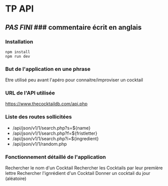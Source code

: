 # TP API
## __***PAS FINI***__ ### commentaire écrit en anglais
### Installation

```
npm install
npm run dev
```

### But de l'application en une phrase

Etre utilisé peu avant l'apéro pour connaitre/improviser un cocktail

### URL de l'API utilisée

https://www.thecocktaildb.com/api.php

### Liste des routes sollicitées

* /api/json/v1/1/search.php?s=${name}
* /api/json/v1/1/search.php?f=${fristletter}
* /api/json/v1/1/search.php?i=${ingredient}
* /api/json/v1/1/random.php

### Fonctionnement détaillé de l'application

Rechercher le nom d'un Cocktail
Rechercher les Cocktails par leur première lettre
Rechercher l'ignrédient d'un Cocktail
Donner un cocktail du jour (aléatoire)
